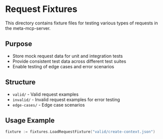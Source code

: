 # Request Fixtures

This directory contains fixture files for testing various types of requests in the meta-mcp-server.

## Purpose
- Store mock request data for unit and integration tests
- Provide consistent test data across different test suites
- Enable testing of edge cases and error scenarios

## Structure
- `valid/` - Valid request examples
- `invalid/` - Invalid request examples for error testing
- `edge-cases/` - Edge case scenarios

## Usage Example
```go
fixture := fixtures.LoadRequestFixture("valid/create-context.json")
```
